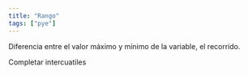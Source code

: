 ```yaml
---
title: "Rango"
tags: ["pye"]
---
```

Diferencia entre el valor máximo y mínimo de la variable, el recorrido.

Completar intercuatiles